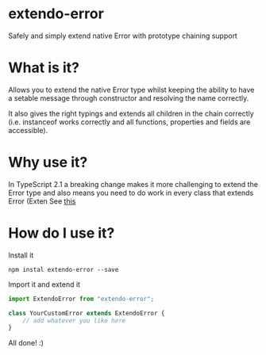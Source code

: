 # extendo-error
Safely and simply extend native Error with prototype chaining support

# What is it?

Allows you to extend the native Error type whilst keeping the ability to have a setable message through constructor and resolving the name correctly.

It also gives the right typings and extends all children in the chain correctly (i.e. instanceof works correctly and all functions, properties and fields are accessible).

# Why use it?

In TypeScript 2.1 a breaking change makes it more challenging to extend the Error type and also means you need to do work in every class that extends Error (Exten
See [this](https://github.com/Microsoft/TypeScript-wiki/blob/master/Breaking-Changes.md#extending-built-ins-like-error-array-and-map-may-no-longer-work)

# How do I use it?

Install it

```
npm instal extendo-error --save
```

Import it and extend it

```typescript
import ExtendoError from "extendo-error";

class YourCustomError extends ExtendoError {
    // add whatever you like here
}
```

All done! :)